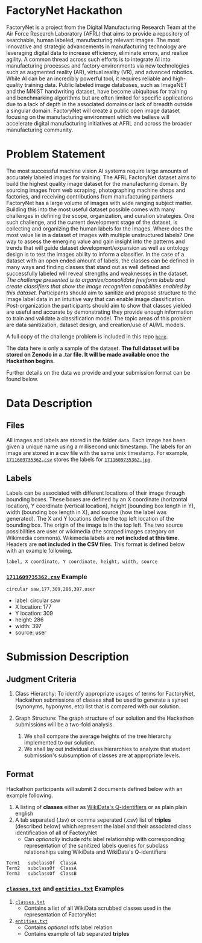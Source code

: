 # FactoryNet Hackathon

FactoryNet is a project from the Digital Manufacturing Research Team at the Air Force Research Laboratory (AFRL) that aims to provide a repository of searchable, human labeled, manufacturing relevant images. The most innovative and strategic advancements in manufacturing technology are leveraging digital data to increase efficiency, eliminate errors, and realize agility. A common thread across such efforts is to integrate AI into manufacturing processes and factory environments via new technologies such as augmented reality (AR), virtual reality (VR), and advanced robotics. While AI can be an incredibly powerful tool, it requires reliable and high-quality training data. Public labeled image databases, such as ImageNET and the MNIST handwriting dataset, have become ubiquitous for training and benchmarking algorithms but are often limited for specific applications due to a lack of depth in the associated domains or lack of breadth outside a singular domain. FactoryNet will create a public open image dataset focusing on the manufacturing environment which we believe will accelerate digital manufacturing initiatives at AFRL and across the broader manufacturing community.

# Problem Statement

The most successful machine vision AI systems require large amounts of accurately labeled images for training. The AFRL FactoryNet dataset aims to build the highest quality image dataset for the manufacturing domain. By sourcing images from web scraping, photographing machine shops and factories, and receiving contributions from manufacturing partners FactoryNet has a large volume of images with wide ranging subject matter. Building this into the most useful dataset possible comes with many challenges in defining the scope, organization, and curation strategies. One such challenge, and the current development stage of the dataset, is collecting and organizing the human labels for the images. Where does the most value lie in a dataset of images with multiple unstructured labels? One way to assess the emerging value and gain insight into the patterns and trends that will guide dataset development/expansion as well as ontology design is to test the images ability to inform a classifier. In the case of a dataset with an open ended amount of labels, the classes can be defined in many ways and finding classes that stand out as well defined and successfully labeled will reveal strengths and weaknesses in the dataset. *The challenge presented is to organize/consolidate freeform labels and create classifiers that show the image recognition capabilities enabled by this dataset.* Participants should aim to sanitize and propose structure to the image label data in an intuitive way that can enable image classification. Post-organization the participants should aim to show that classes yielded are useful and accurate by demonstrating they provide enough information to train and validate a classification model. The topic areas of this problem are data sanitization, dataset design, and creation/use of AI/ML models.

A full copy of the challenge problem is included in this repo [`here`](ChallengeProblem.pdf).

The data here is only a sample of the dataset. **The full dataset will be stored on Zenodo in a .tar file. It will be made available once the Hackathon begins.**

Further details on the data we provide and your submission format can be found below.

# Data Description

## Files

All images and labels are stored in the folder `data`. Each image has been given a unique name using a millisecond unix timestamp. The labels for an image are stored in a csv file with the same unix timestamp. For example, [`1711609735362.csv`](data/1711609735362.csv) stores the labels for [`1711609735362.jpg`](data/1711609735362.jpg).

## Labels

Labels can be associated with different locations of their image through bounding boxes. These boxes are defined by an X coordinate (horizontal location), Y coordinate (vertical location), height (bounding box length in Y), width (bounding box length in X), and source (how the label was generated). The X and Y locations define the top left location of the bounding box. The origin of the image is in the top left. The two source possibilities are user or wikimedia (the scraped images category on Wikimedia commons). Wikimedia labels are **not included at this time**. Headers are **not included in the CSV files**. This format is defined below with an example following.

```
label, X coordinate, Y coordinate, height, width, source
```

### [`1711609735362.csv`](data/1711609735362.csv) Example

```
circular saw,177,309,286,397,user
```

* label: circular saw
* X location: 177
* Y location: 309
* height: 286
* width: 397
* source: user

# Submission Description

## Judgment Criteria

1. Class Hierarchy: To identify appropriate usages of terms for FactoryNet, Hackathon submissions of classes shall be used to generate a synset (synonyms, hyponyms, etc) list that is compared with our solution.

1. Graph Structure: The graph structure of our solution and the Hackathon submissions will be a two-fold analysis.
    1. We shall compare the average heights of the tree hierarchy implemented to our solution.
    1. We shall lay out individual class hierarchies to analyze that student submission's subsumption of classes are at appropriate levels.

## Format

Hackathon participants will submit 2 documents defined below with an example following.

1. A listing of **classes** either as [WikiData's Q-identifiers](https://www.wikidata.org/wiki/Wikidata:Identifiers) or as plain plain english
1. A tab separated (.tsv) or comma seperated (.csv) list of **triples** (described below) which represent the label and their associated class identification of all of FactoryNet
    * Can *optionally* include rdfs:label relationship with corresponding representation of the sanitized labels queries for subclass relationships using WikiData and WikiData's Q-identifiers

```
Term1	subclassOf	ClassA
Term2	subclassOf	ClassA
Term3	subclassOf	ClassB
```

### [`classes.txt`](submission/classes.txt) and [`entities.txt`](submission/entities.txt) Examples

1. [`classes.txt`](submission/classes.txt)
    * Contains a list of all WikiData scrubbed classes used in the representation of FactoryNet
1. [`entities.txt`](submission/entities.txt)
    * Contains *optional* rdfs:label relation
    * Contains example of tab separated **triples**

